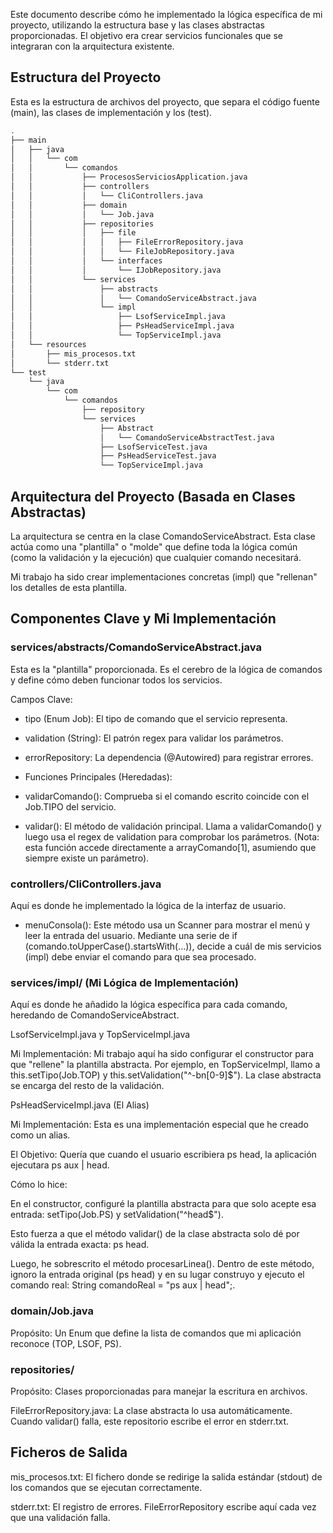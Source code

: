 Este documento describe cómo he implementado la lógica específica de mi proyecto, utilizando la estructura base y las clases abstractas proporcionadas. El objetivo era crear servicios funcionales que se integraran con la arquitectura existente.

## Estructura del Proyecto

Esta es la estructura de archivos del proyecto, que separa el código fuente (main), las clases de implementación y los (test).

```bash
.
├── main
│   ├── java
│   │   └── com
│   │       └── comandos
│   │           ├── ProcesosServiciosApplication.java
│   │           ├── controllers
│   │           │   └── CliControllers.java
│   │           ├── domain
│   │           │   └── Job.java
│   │           ├── repositories
│   │           │   ├── file
│   │           │   │   ├── FileErrorRepository.java
│   │           │   │   └── FileJobRepository.java
│   │           │   └── interfaces
│   │           │       └── IJobRepository.java
│   │           └── services
│   │               ├── abstracts
│   │               │   └── ComandoServiceAbstract.java
│   │               └── impl
│   │                   ├── LsofServiceImpl.java
│   │                   ├── PsHeadServiceImpl.java
│   │                   └── TopServiceImpl.java
│   └── resources
│       ├── mis_procesos.txt
│       └── stderr.txt
└── test
    └── java
        └── com
            └── comandos
                ├── repository
                └── services
                    ├── Abstract
                    │   └── ComandoServiceAbstractTest.java
                    ├── LsofServiceTest.java
                    ├── PsHeadServiceTest.java
                    └── TopServiceImpl.java
```
## Arquitectura del Proyecto (Basada en Clases Abstractas)

La arquitectura se centra en la clase ComandoServiceAbstract. Esta clase actúa como una "plantilla" o "molde" que define toda la lógica común (como la validación y la ejecución) que cualquier comando necesitará.

Mi trabajo ha sido crear implementaciones concretas (impl) que "rellenan" los detalles de esta plantilla.

## Componentes Clave y Mi Implementación

### services/abstracts/ComandoServiceAbstract.java

Esta es la "plantilla" proporcionada. Es el cerebro de la lógica de comandos y define cómo deben funcionar todos los servicios.

Campos Clave:

- tipo (Enum Job): El tipo de comando que el servicio representa.

- validation (String): El patrón regex para validar los parámetros.

- errorRepository: La dependencia (@Autowired) para registrar errores.

- Funciones Principales (Heredadas):

- validarComando(): Comprueba si el comando escrito coincide con el Job.TIPO del servicio.

- validar(): El método de validación principal. Llama a validarComando() y luego usa el regex de validation para comprobar los parámetros. (Nota: esta función accede directamente a arrayComando[1], asumiendo que siempre existe un parámetro).

### controllers/CliControllers.java

Aquí es donde he implementado la lógica de la interfaz de usuario.

- menuConsola(): Este método usa un Scanner para mostrar el menú y leer la entrada del usuario. Mediante una serie de if (comando.toUpperCase().startsWith(...)), decide a cuál de mis servicios (impl) debe enviar el comando para que sea procesado.

### services/impl/ (Mi Lógica de Implementación)

Aquí es donde he añadido la lógica específica para cada comando, heredando de ComandoServiceAbstract.

LsofServiceImpl.java y TopServiceImpl.java

Mi Implementación: Mi trabajo aquí ha sido configurar el constructor para que "rellene" la plantilla abstracta. Por ejemplo, en TopServiceImpl, llamo a this.setTipo(Job.TOP) y this.setValidation("^-bn[0-9]$"). La clase abstracta se encarga del resto de la validación.

PsHeadServiceImpl.java (El Alias)

Mi Implementación: Esta es una implementación especial que he creado como un alias.

El Objetivo: Quería que cuando el usuario escribiera ps head, la aplicación ejecutara ps aux | head.

Cómo lo hice:

En el constructor, configuré la plantilla abstracta para que solo acepte esa entrada: setTipo(Job.PS) y setValidation("^head$").

Esto fuerza a que el método validar() de la clase abstracta solo dé por válida la entrada exacta: ps head.

Luego, he sobrescrito el método procesarLinea(). Dentro de este método, ignoro la entrada original (ps head) y en su lugar construyo y ejecuto el comando real: String comandoReal = "ps aux | head";.

### domain/Job.java

Propósito: Un Enum que define la lista de comandos que mi aplicación reconoce (TOP, LSOF, PS).

### repositories/

Propósito: Clases proporcionadas para manejar la escritura en archivos.

FileErrorRepository.java: La clase abstracta lo usa automáticamente. Cuando validar() falla, este repositorio escribe el error en stderr.txt.

## Ficheros de Salida

mis_procesos.txt: El fichero donde se redirige la salida estándar (stdout) de los comandos que se ejecutan correctamente.

stderr.txt: El registro de errores. FileErrorRepository escribe aquí cada vez que una validación falla.